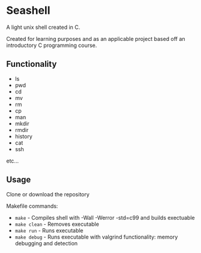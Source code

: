 # Seashell

A light unix shell created in C.

Created for learning purposes and as an applicable project based off an introductory C programming course.

## Functionality

* ls
* pwd
* cd
* mv
* rm
* cp
* man
* mkdir
* rmdir
* history
* cat
* ssh

etc...

## Usage

Clone or download the repository

Makefile commands:
* ```make``` - Compiles shell with -Wall -Werror -std=c99 and builds exectuable
* ```make clean``` - Removes executable
* ```make run``` - Runs executable
* ```make debug``` - Runs executable with valgrind functionality: memory debugging and detection
